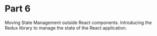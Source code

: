 # Part 6

Moving State Management outside React components.  Introducing the Redux library to manage the state of the React application.  
